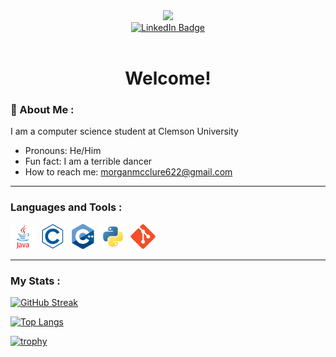 <div id="header" align="center">
  <img src="https://media.giphy.com/media/xUPGcEliCc7bETyfO8/giphy.gif"/>
  
  <div id="badges">
    <a href="https://www.linkedin.com/in/morgan-mcclure-368305230">
      <img src="https://img.shields.io/badge/LinkedIn-red?style=for-the-badge&logo=linkedin&logoColor=white" alt="LinkedIn Badge"/>
    </a>
  </div>

  <img src="https://komarev.com/ghpvc/?username=MMMCCLU&style=flat-square&color=blue" alt=""/>
  
  <h1>
    Welcome!
  </h1>
  
</div>

### :triumph: About Me :
I am a computer science student at Clemson University
-  Pronouns: He/Him
-  Fun fact: I am a terrible dancer
-  How to reach me: morganmcclure622@gmail.com

---

### Languages and Tools :

<div>
  <img src="https://github.com/devicons/devicon/blob/master/icons/java/java-original-wordmark.svg" title="Java" alt="Java" width="40" height="40"/>&nbsp;
  <img src="https://github.com/devicons/devicon/blob/master/icons/c/c-line.svg" title="C" alt="C" width="40" height="40"/>&nbsp;
  <img src="https://github.com/devicons/devicon/blob/master/icons/cplusplus/cplusplus-original.svg" title="CPP" alt="CPP" width="40" height="40"/>&nbsp;
  <img src="https://github.com/devicons/devicon/blob/master/icons/python/python-original.svg" title="Python" alt="Python" width="40" height="40"/>&nbsp;
  <img src="https://github.com/devicons/devicon/blob/master/icons/git/git-original.svg" title="Git" alt="Git" width="40" height="40"/>&nbsp;
</div>

---

### My Stats :

[![GitHub Streak](http://github-readme-streak-stats.herokuapp.com?user=MMMCCLU&theme=tokyonight)](https://git.io/streak-stats)

[![Top Langs](https://github-readme-stats.vercel.app/api/top-langs/?username=MMMCCLU&layout=compact&theme=tokyonight)](https://github.com/anuraghazra/github-readme-stats)

[![trophy](https://github-profile-trophy.vercel.app/?username=MMMCCLU&theme=tokyonight)](https://github.com/ryo-ma/github-profile-trophy)
